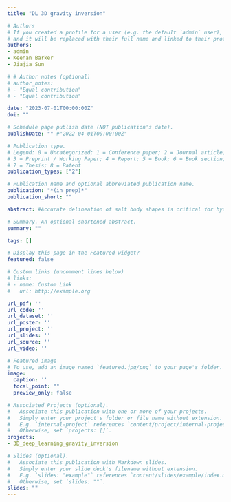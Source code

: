 ```yaml
---
title: "DL 3D gravity inversion"

# Authors
# If you created a profile for a user (e.g. the default `admin` user), write the username (folder name) here
# and it will be replaced with their full name and linked to their profile.
authors:
- admin
- Keenan Barker
- Jiajia Sun

# # Author notes (optional)
# author_notes:
# - "Equal contribution"
# - "Equal contribution"

date: "2023-07-01T00:00:00Z"
doi: ""

# Schedule page publish date (NOT publication's date).
publishDate: "" #"2022-04-01T00:00:00Z"

# Publication type.
# Legend: 0 = Uncategorized; 1 = Conference paper; 2 = Journal article;
# 3 = Preprint / Working Paper; 4 = Report; 5 = Book; 6 = Book section;
# 7 = Thesis; 8 = Patent
publication_types: ["2"]

# Publication name and optional abbreviated publication name.
publication: "*(in prep)*"
publication_short: ""

abstract: #Accurate delineation of salt body shapes is critical for hydrocarbon exploration. Various imaging methods based on seismic data have been developed. Due to the density contrast between salt and sedimentary rocks, gravity data have also been used as a de-risking tool to constrain the salt body shapes. However, quantifying uncertainties of the salt body shapes recovered from gravity data remains under-explored. Our goal is to understand and quantify how different constraint affect uncertainties of the salt body shapes reconstructed from gravity data. We adopt a trans-dimensional Markov chain Monte Carlo (MCMC) approach to explore the uncertainties. To address the computational challenges with MCMC sampling, we resort to two methods: sparse geometry parameterization and randomized  parallel tempering. The first employs a set of simple geometries to approximate the complex shapes of salt bodies, greatly reducing the number of parameters to be sampled and making the MCMC approach computationally feasible. The second serves to further improve the acceptance ratio and computational efficiency. To quantify the uncertainties of the recovered salt body shapes, we design several scenarios to simulate different constraints on the top boundary of salt bodies from seismic imaging. The results from different scenarios are compared to understand how uncertainties are reduced when stronger constraints are imposed. In addition, we investigate the effect of an uncertain salt density on the salt body reconstruction and the case of depth-varying densities in the sedimentary background. We apply our methods to the modified 2D SEG-EAGE and Sigsbee salt models and successfully quantify the uncertainties of the recovered salt body shapes in different scenarios.

# Summary. An optional shortened abstract.
summary: ""

tags: []

# Display this page in the Featured widget?
featured: false

# Custom links (uncomment lines below)
# links:
# - name: Custom Link
#   url: http://example.org

url_pdf: ''
url_code: ''
url_dataset: ''
url_poster: ''
url_project: ''
url_slides: ''
url_source: ''
url_video: ''

# Featured image
# To use, add an image named `featured.jpg/png` to your page's folder.
image:
  caption: ''
  focal_point: ""
  preview_only: false

# Associated Projects (optional).
#   Associate this publication with one or more of your projects.
#   Simply enter your project's folder or file name without extension.
#   E.g. `internal-project` references `content/project/internal-project/index.md`.
#   Otherwise, set `projects: []`.
projects:
- 3D_deep_learning_gravity_inversion

# Slides (optional).
#   Associate this publication with Markdown slides.
#   Simply enter your slide deck's filename without extension.
#   E.g. `slides: "example"` references `content/slides/example/index.md`.
#   Otherwise, set `slides: ""`.
slides: ""
---
```

